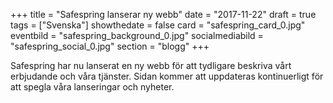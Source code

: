 +++
title = "Safespring lanserar ny webb"
date = "2017-11-22"
draft = true
tags = ["Svenska"]
showthedate = false
card = "safespring_card_0.jpg"
eventbild = "safespring_background_0.jpg"
socialmediabild = "safespring_social_0.jpg"
section = "blogg"
+++

Safespring har nu lanserat en ny webb för att tydligare beskriva vårt erbjudande och våra tjänster. Sidan kommer att uppdateras kontinuerligt för att spegla våra lanseringar och nyheter.
